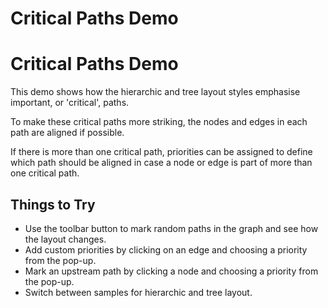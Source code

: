 <!--
 //////////////////////////////////////////////////////////////////////////////
 // @license
 // This file is part of yFiles for HTML 2.6.
 // Use is subject to license terms.
 //
 // Copyright (c) 2000-2024 by yWorks GmbH, Vor dem Kreuzberg 28,
 // 72070 Tuebingen, Germany. All rights reserved.
 //
 //////////////////////////////////////////////////////////////////////////////
-->
# Critical Paths Demo

# Critical Paths Demo

This demo shows how the hierarchic and tree layout styles emphasise important, or 'critical', paths.

To make these critical paths more striking, the nodes and edges in each path are aligned if possible.

If there is more than one critical path, priorities can be assigned to define which path should be aligned in case a node or edge is part of more than one critical path.

## Things to Try

- Use the toolbar button to mark random paths in the graph and see how the layout changes.
- Add custom priorities by clicking on an edge and choosing a priority from the pop-up.
- Mark an upstream path by clicking a node and choosing a priority from the pop-up.
- Switch between samples for hierarchic and tree layout.
